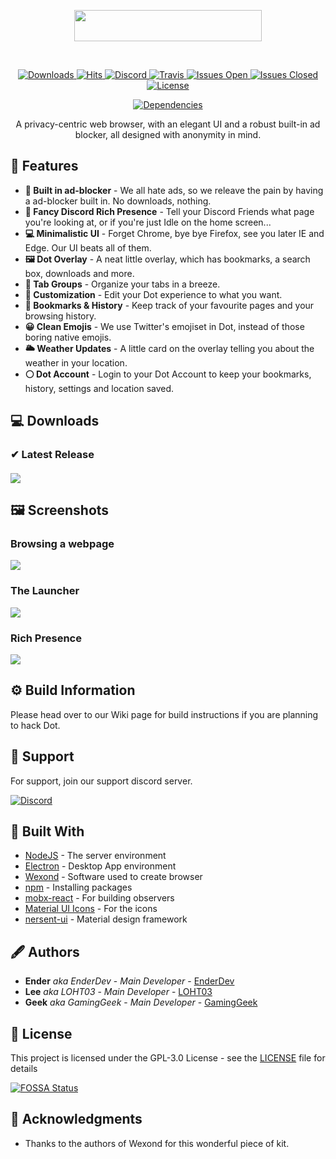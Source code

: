 <p align="center">
  <img src="https://i.imgur.com/Gdko6yP.png" style="display: block;margin-left: auto;margin-right: auto;" data-canonical-src="https://i.imgur.com/Gdko6yP.png" width="300" height="50" align="center"/>
</p><br>


<div align="center">

<p align="center">
    <a href="/releases">
        <img src="https://img.shields.io/github/downloads/dot-browser/desktop/total.svg" alt="Downloads">
    </a>
    <a href="/releases">
        <img src="http://hits.dwyl.io/dot-browser/desktop.svg" alt="Hits">
    </a>
    <a href="https://invite.gg/dot">
        <img src="https://discordapp.com/api/guilds/307605794680209409/widget.png?style=shield" alt="Discord">
    </a>
    <a href="/">
        <img src="https://travis-ci.org/dot-browser/desktop.svg?branch=master" alt="Travis">
    </a>
    <a href="/issues">
        <img src="https://img.shields.io/github/issues-raw/dot-browser/desktop.svg" alt="Issues Open">
    </a>
    <a href="/issues?utf8=%E2%9C%93&amp;q=is%3Aissue+is%3Aclosed">
        <img src="https://img.shields.io/github/issues-closed-raw/dot-browser/desktop.svg" alt="Issues Closed">
    </a>
    <a href="/blob/master/LICENSE">
        <img src="https://img.shields.io/github/license/dot-browser/desktop.svg" alt="License">
    </a>
    <p align="center">
      <a href="https://depfu.com/repos/dot-browser/desktop?project_id=8779">
          <img src="https://depfu.com/badges/836035fc1904bd3d40649259c0788daf/stats.svg" alt="Dependencies">
      </a>
    </p>
</p>

A privacy-centric web browser, with an elegant UI and a robust built-in ad blocker, all designed with anonymity in mind.

</div>

## 👾 Features

* **🚫 Built in ad-blocker** - We all hate ads, so we releave the pain by having a ad-blocker built in. No downloads, nothing.
* **💬 Fancy Discord Rich Presence** - Tell your Discord Friends what page you're looking at, or if you're just Idle on the home screen...
* **💻 Minimalistic UI** - Forget Chrome, bye bye Firefox, see you later IE and Edge. Our UI beats all of them.
* **🖼 Dot Overlay** - A neat little overlay, which has bookmarks, a search box, downloads and more.
* **🚩 Tab Groups** - Organize your tabs in a breeze.
* **🎨 Customization** - Edit your Dot experience to what you want.
* **🔖 Bookmarks & History** - Keep track of your favourite pages and your browsing history.
* **😀 Clean Emojis** - We use Twitter's emojiset in Dot, instead of those boring native emojis.
* **🌥 Weather Updates** - A little card on the overlay telling you about the weather in your location.
* **⚪ Dot Account** - Login to your Dot Account to keep your bookmarks, history, settings and location saved.

## 💻 Downloads

   ### ✔ Latest Release
   #### [![](https://img.shields.io/github/release/dot-browser/desktop.svg?style=flat-square)](https://github.com/dot-browser/desktop/releases/latest)

## 🖼 Screenshots

### Browsing a webpage
![](https://i.imgur.com/kw8f5KB.png)

### The Launcher
![](https://i.imgur.com/ZMVBnNm.png)

### Rich Presence
![](https://i.imgur.com/Nsekr6W.png)

## ⚙ Build Information

Please head over to our Wiki page for build instructions if you are planning to hack Dot.

## 🤝 Support

For support, join our support discord server.

[![Discord](https://discordapp.com/api/guilds/525056817399726102/widget.png?style=banner2)](https://discord.gg/wAh7thM)

## 🧱 Built With

* [NodeJS](https://nodejs.org/en/) - The server environment
* [Electron](https://electronjs.org/) - Desktop App environment
* [Wexond](https://github.com/wexond/wexond) - Software used to create browser
* [npm](https://npmjs.org) - Installing packages
* [mobx-react](https://github.com/mobxjs/mobx-react) - For building observers
* [Material UI Icons](https://material.io/) - For the icons
* [nersent-ui](https://github.com/nersent/nersent-ui) - Material design framework

## 🖋 Authors

* **Ender** *aka EnderDev* - *Main Developer* - [EnderDev](https://github.com/EnderDev)
* **Lee** *aka LOHT03* - *Main Developer* - [LOHT03](https://github.com/LOHT03)
* **Geek** *aka GamingGeek* - *Main Developer* - [GamingGeek](https://github.com/GamingGeek)

## 🤵 License

This project is licensed under the GPL-3.0 License - see the [LICENSE](LICENSE) file for details

[![FOSSA Status](https://app.fossa.io/api/projects/git%2Bgithub.com%2Fdot-browser%2Fdesktop.svg?type=large)](https://app.fossa.io/projects/git%2Bgithub.com%2Fdot-browser%2Fdesktop?ref=badge_large)

## 💝 Acknowledgments

* Thanks to the authors of Wexond for this wonderful piece of kit.
